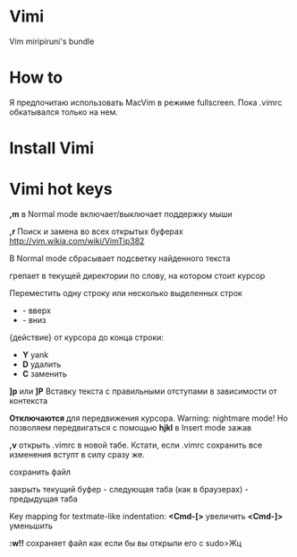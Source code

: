 Vimi
====

Vim miripiruni's bundle

How to
======

Я предпочитаю использовать MacVim в режиме fullscreen. Пока .vimrc обкатывался только на нем.

Install Vimi
============

Vimi hot keys
============

**,m** в Normal mode включает/выключает поддержку мыши

**,r** Поиск и замена во всех открытых буферах http://vim.wikia.com/wiki/VimTip382

**<Enter>** В Normal mode сбрасывает подсветку найденного текста

**<F4>** грепает в текущей директории по слову, на котором стоит курсор

Переместить одну строку или несколько выделенных строк
*   **<Cmd-Shift-k>** - вверх
*   **<Cmd-Shift-j>** - вниз


{действие} от курсора до конца строки:
*   **Y** yank
*   **D** удалить
*   **C** заменить

**]p** или **]P** Вставку текста с правильными отступами в зависимости от контекста

**Отключаются <Arrow keys>** для передвижения курсора. Warning: nightmare mode! Но позволяем передвигаться с помощью **hjkl** в Insert mode зажав **<Ctrl>**

**,v** открыть .vimrc в новой табе. Кстати, если .vimrc сохранить все изменения вступт в силу сразу же.

**<Ctrl-s>** сохранить файл

**<Ctrl-w>** закрыть текущий буфер
**<Tab>** - следующая таба (как в браузерах)
**<Shift-Tab>** - предыдущая таба

Key mapping for textmate-like indentation:
**<Cmd-[>** увеличить
**<Cmd-]>** уменьшить

**:w!!** сохраняет файл как если бы вы открыли его с sudo>Жц


